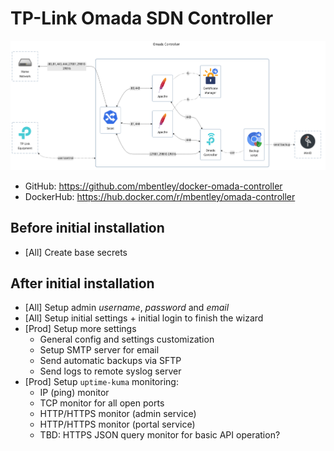 # TP-Link Omada SDN Controller

![diagram](../../docs/diagrams/out/apps/omada-controller.png)

- GitHub: <https://github.com/mbentley/docker-omada-controller>
- DockerHub: <https://hub.docker.com/r/mbentley/omada-controller>

## Before initial installation

- \[All\] Create base secrets

## After initial installation

- \[All\] Setup admin _username_, _password_ and _email_
- \[All\] Setup initial settings + initial login to finish the wizard
- \[Prod\] Setup more settings
    - General config and settings customization
    - Setup SMTP server for email
    - Send automatic backups via SFTP
    - Send logs to remote syslog server
- \[Prod\] Setup `uptime-kuma` monitoring:
    - IP (ping) monitor
    - TCP monitor for all open ports
    - HTTP/HTTPS monitor (admin service)
    - HTTP/HTTPS monitor (portal service)
    - TBD: HTTPS JSON query monitor for basic API operation?
